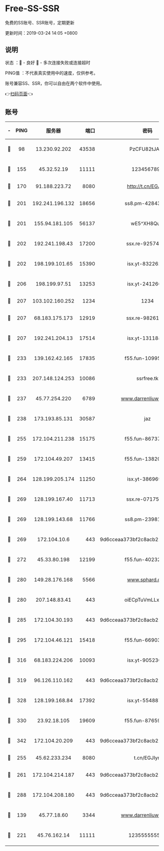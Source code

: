 # Free-SS-SSR

免费的SS账号、SSR账号，定期更新

更新时间：2019-03-24 14:05 +0800

## 说明

状态     ：🙂 - 良好 🙁 - 多次连接失败或连接超时

PING值   ：不代表真实使用中的速度，仅供参考。

账号兼容SS、SSR，你可以自由在两个软件中使用。

👉[扫码页面](https://liesauer.github.io/Free-SS-SSR/)👈

## 账号

|-|PING|服务器|端口|密码|加密方式|区域|
|:----:|:----:|:-----:|-----:|:----:|:----:|:----:|
|🙂|98|13.230.92.202|43538|PzCFU82tJAdZ|aes-256-cfb|JP|
|🙂|155|45.32.52.19|11111|1234567890|aes-256-cfb|JP|
|🙂|170|91.188.223.72|8080|http://t.cn/EGJIyrl|rc4-md5|RU|
|🙂|201|192.241.196.132|18656|ss8.pm-42843855|aes-256-cfb|US|
|🙂|201|155.94.181.105|56137|wE5^XH8Quw|aes-256-cfb|US|
|🙂|202|192.241.198.43|17200|ssx.re-92574100|aes-256-cfb|US|
|🙂|202|198.199.101.65|15390|isx.yt-83226207|aes-256-cfb|US|
|🙂|206|198.199.97.51|13253|isx.yt-24126619|aes-256-cfb|US|
|🙂|207|103.102.160.252|1234|1234|rc4-md5|JP|
|🙂|207|68.183.175.173|12919|ssx.re-98261099|aes-256-cfb|US|
|🙂|207|192.241.204.13|17514|isx.yt-13118802|aes-256-cfb|US|
|🙂|233|139.162.42.165|17835|f55.fun-10995182|aes-256-cfb|SG|
|🙂|233|207.148.124.253|10086|ssrfree.tk|aes-256-cfb|SG|
|🙂|237|45.77.254.220|6789|www.darrenliuwei.com|aes-256-cfb|SG|
|🙂|238|173.193.85.131|30587|jaz|aes-256-cfb|US|
|🙂|255|172.104.211.238|15175|f55.fun-86737325|aes-256-cfb|US|
|🙂|259|172.104.49.207|13415|f55.fun-13820852|aes-256-cfb|SG|
|🙂|264|128.199.205.174|11250|isx.yt-38696916|aes-256-cfb|SG|
|🙂|269|128.199.167.40|11713|ssx.re-07175601|aes-256-cfb|SG|
|🙂|269|128.199.143.68|11766|ss8.pm-23981058|aes-256-cfb|SG|
|🙂|269|172.104.10.6|443|9d6cceaa373bf2c8acb22e60b6a58be6|aes-256-cfb|US|
|🙂|272|45.33.80.198|12199|f55.fun-40232335|aes-256-cfb|US|
|🙂|280|149.28.176.168|5566|www.sphard.com|aes-256-cfb|AU|
|🙂|280|207.148.83.41|443|oiECpTuVmLLxk4Ts|aes-256-cfb|AU|
|🙂|285|172.104.30.193|443|9d6cceaa373bf2c8acb22e60b6a58be6|aes-256-cfb|US|
|🙂|295|172.104.46.121|15418|f55.fun-66903373|aes-256-cfb|SG|
|🙂|316|68.183.224.206|10093|isx.yt-90523020|aes-256-cfb|SG|
|🙂|319|96.126.110.162|443|9d6cceaa373bf2c8acb22e60b6a58be6|aes-256-cfb|US|
|🙂|328|128.199.168.84|17392|isx.yt-55488760|aes-256-cfb|SG|
|🙂|330|23.92.18.105|19609|f55.fun-87659227|aes-256-cfb|US|
|🙂|342|172.104.20.209|443|9d6cceaa373bf2c8acb22e60b6a58be6|aes-256-cfb|US|
|🙂|255|45.62.233.234|8080|t.cn/EGJIyrl|rc4-md5|CA|
|🙂|261|172.104.214.187|443|9d6cceaa373bf2c8acb22e60b6a58be6|aes-256-cfb|US|
|🙂|288|172.104.208.180|443|9d6cceaa373bf2c8acb22e60b6a58be6|aes-256-cfb|US|
|🙁|139|45.77.18.60|3344|www.darrenliuwei.com|aes-256-cfb|JP|
|🙁|221|45.76.162.14|11111|123555555555|aes-256-cfb|SG|
